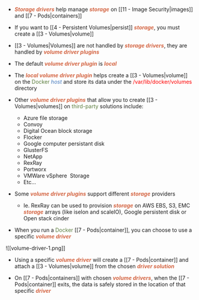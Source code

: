 - <b><i><span style="color:#d46644">Storage drivers</span></i></b> help manage <b><i><span style="color:#d46644">storage</span></i></b> on [[11 - Image Security|images]] and [[7 - Pods|containers]]

- If you want to [[4 - Persistent Volumes|persist]] <b><i><span style="color:#d46644">storage</span></i></b>, you must create a [[3 - Volumes|volume]]

- [[3 - Volumes|Volumes]] are not handled by <b><i><span style="color:#d46644">storage drivers</span></i></b>, they are handled by <b><i><span style="color:#d46644">volume driver plugins</span></i></b>

- The default <b><i><span style="color:#d46644">volume driver plugin</span></i></b> is <b><i><span style="color:#d46644">local</span></i></b>

- The <b><i><span style="color:#d46644">local volume driver plugin</span></i></b> helps create a [[3 - Volumes|volume]] on the <span style="color:#5c7e3e">Docker</span> <i><span style="color:#477bbe">host</span></i> and store its data under the <span style="color:red">/var/lib/docker/volumes</span> directory

- Other <b><i><span style="color:#d46644">volume driver plugins</span></i></b> that allow you to create [[3 - Volumes|volumes]] on <span style="color:#5c7e3e">third-party</span> solutions include:
	- Azure file storage
	- Convoy
	- Digital Ocean block storage
	- Flocker
	- Google computer persistant disk
	- GlusterFS
	- NetApp
	- RexRay
	- Portworx
	- VMWare vSphere  Storage
	- Etc…

- Some <b><i><span style="color:#d46644">volume driver plugins</span></i></b> support different <b><i><span style="color:#d46644">storage</span></i></b> providers
	- Ie. RexRay can be used to provision <b><i><span style="color:#d46644">storage</span></i></b> on AWS EBS, S3, EMC <b><i><span style="color:#d46644">storage</span></i></b> arrays (like iselon and scaleIO), Google persistent disk or Open stack cinder

- When you run a <span style="color:#5c7e3e">Docker</span> [[7 - Pods|container]], you can choose to use a specific <b><i><span style="color:#d46644">volume driver</span></i></b>

![[volume-driver-1.png]]

- Using a specific <b><i><span style="color:#d46644">volume driver</span></i></b> will create a [[7 - Pods|container]] and attach a [[3 - Volumes|volume]] from the chosen <b><i><span style="color:#d46644">driver solution</span></i></b>

- On [[7 - Pods|containers]] with chosen <b><i><span style="color:#d46644">volume drivers</span></i></b>, when the [[7 - Pods|container]] exits, the data is safely stored in the location of that specific <b><i><span style="color:#d46644">driver</span></i></b>